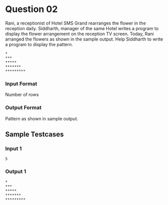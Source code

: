 # Question 02

Rani, a receptionist of Hotel SMS Grand rearranges the flower in the reception 
daily. Siddharth, manager of the same Hotel writes a program to display the flower 
arrangement on the reception TV screen. Today, Rani arranged the flowers as 
shown in the sample output. Help Siddharth to write a program to display the 
pattern.

```
*
***
*****
*******
*********
```

### Input Format

Number of rows

### Output Format

Pattern as shown in sample output.

## Sample Testcases

### Input 1

```
5
```

### Output 1

```
*
***
*****
*******
*********
```
